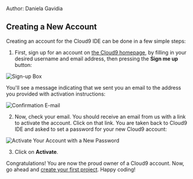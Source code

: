 Author: Daniela Gavidia

## Creating a New Account

Creating an account for the Cloud9 IDE can be done in a few simple steps:

1. First, sign up for an account on [the Cloud9 homepage](/site/pricing/), by filling in your desired username and email address, then pressing the **Sign me up** button: 

![Sign-up Box](./images/signUp.png)

You'll see a message indicating that we sent you an email to the address you provided with activation instructions:

![Confirmation E-mail](./images/confirmationEmail.png)

2. Now, check your email. You should receive an email from us with a link to activate the account. Click on that link. You are taken back to Cloud9 IDE and asked to set a password for your new Cloud9 account:

![Activate Your Account with a New Password](./images/activateAccount.png)

3. Click on **Activate**.

Congratulations! You are now the proud owner of a Cloud9 account. Now, go ahead and [create your first project](creating_new_project.html). Happy coding!